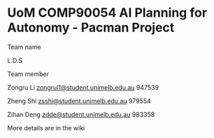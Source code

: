 # UoM COMP90054 AI Planning for Autonomy - Pacman Project 

Team name

L.D.S

Team member

Zongru Li zongrul1@student.unimelb.edu.au 947539 

Zheng Shi zsshi@student.unimelb.edu.au 979554

Zihan Deng zdde@student.unimelb.edu.au 983358

More details are in the wiki